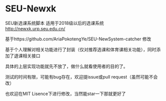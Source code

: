 # SEU-Newxk
SEU新选课系统脚本
适用于2018级以后的选课系统 http://newxk.urp.seu.edu.cn/

基于https://github.com/AriaPokotengYe/SEU-NewSystem-catcher 修改

基于个人理解对相关功能进行了封装（仅对推荐选课和体育课相关功能），同时添加了退课相关接口

具体的上层实现功能就先不放了，做什么就看使用者的目的了。

测试的时间有限，可能有bug存在，欢迎提issue或pull request（虽然可能不会改）

也欢迎在MIT Lisence下进行修改，当然能star一下那就更好了

